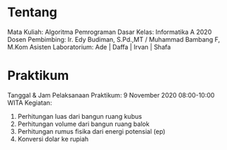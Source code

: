 # Tentang
Mata Kuliah: Algoritma Pemrograman Dasar
Kelas: Informatika A 2020
Dosen Pembimbing: Ir. Edy Budiman, S.Pd.,MT / Muhammad Bambang F, M.Kom
Asisten Laboratorium: Ade | Daffa | Irvan | Shafa

# Praktikum
Tanggal & Jam Pelaksanaan Praktikum: 9 November 2020 08:00-10:00 WITA
Kegiatan:
1. Perhitungan luas dari bangun ruang kubus
2. Perhitungan volume dari bangun ruang balok
3. Perhitungan rumus fisika dari energi potensial (ep)
4. Konversi dolar ke rupiah
